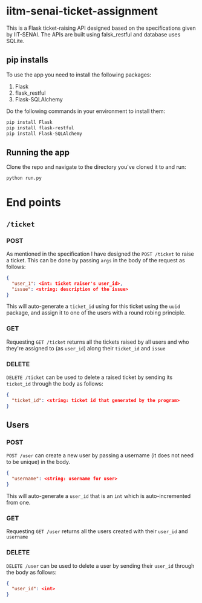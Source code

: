 # iitm-senai-ticket-assignment

This is a Flask ticket-raising API designed based on the specifications given by IIT-SENAI. The APIs are built using falsk_restful and database uses SQLite.

## pip installs

To use the app you need to install the following packages:

1. Flask
2. flask_restful
3. Flask-SQLAlchemy

Do the following commands in your environment to install them:

```bash
pip install Flask
pip install flask-restful
pip install Flask-SQLAlchemy
```

## Running the app

Clone the repo and navigate to the directory you've cloned it to and run:

```bash
python run.py
```

# End points

## `/ticket`


### POST

As mentioned in the specification I have designed the `POST /ticket` to raise a ticket. This can be done by passing `args` in the body of the request as follows:

```JSON
{
  "user_1": <int: ticket raiser's user_id>,
  "issue": <string: description of the issue>
}
```

This will auto-generate a `ticket_id` using for this ticket using the `uuid` package, and assign it to one of the users with a round robing principle.

### GET

Requesting `GET /ticket` returns all the tickets raised by all users and who they're assigned to (as `user_id`) along their `ticket_id` and `issue`

### DELETE

`DELETE /ticket` can be used to delete a raised ticket by sending its `ticket_id` through the body as follows:

```JSON
{
  "ticket_id": <string: ticket id that generated by the program>
}
```

## Users

### POST

`POST /user` can create a new user by passing a username (it does not need to be unique) in the body.

```JSON
{
  "username": <string: username for user>
}
```

This will auto-generate a `user_id` that is an `int` which is auto-incremented from one.

### GET

Requesting `GET /user` returns all the users created with their `user_id` and `username`

### DELETE

`DELETE /user` can be used to delete a user by sending their `user_id` through the body as follows:

```JSON
{
  "user_id": <int>
}
```



